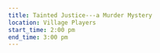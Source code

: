 ```yaml
---
title: Tainted Justice---a Murder Mystery
location: Village Players
start_time: 2:00 pm
end_time: 3:00 pm
---
```

